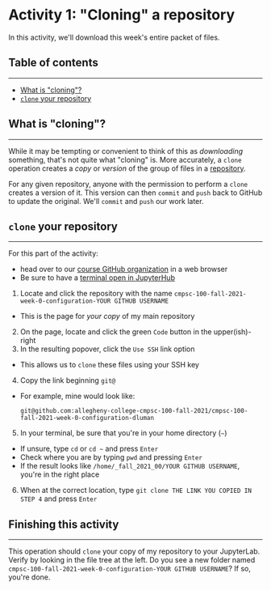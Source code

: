 # Activity 1: "Cloning" a repository
 
In this activity, we'll download this week's entire packet of files. 

## Table of contents
---

* [What is "cloning"?](#What-is-"cloning"?)
* [`clone` your repository](#Clone-your-repository)

## What is "cloning"?
 
---

While it may be tempting or convenient to think of this as _downloading_ something, that's not quite what "cloning" is. More accurately, a `clone` operation creates a _copy_ or _version_ of the group of files in a [repository](../README.md#"Repositories").

For any given repository, anyone with the permission to perform a `clone` creates a version of it. This version can then `commit` and `push` back to GitHub to update the original. We'll `commit` and `push` our work later.

## `clone` your repository

---

For this part of the activity:

* head over to our [course GitHub organization](https://github.com/allegheny-college-cmpsc-100-fall-2021) in a web browser
* Be sure to have a [terminal open in JupyterHub](../README.md/#Using-our-terminal)

1. Locate and click the repository with the name `cmpsc-100-fall-2021-week-0-configuration-YOUR GITHUB USERNAME`
  * This is the page for _your copy_ of my main repository
2. On the page, locate and click the green `Code` button in the upper(ish)-right
3. In the resulting popover, click the `Use SSH` link option
  * This allows us to `clone` these files using your SSH key
4. Copy the link beginning `git@`
  * For example, mine would look like:
    ```
    git@github.com:allegheny-college-cmpsc-100-fall-2021/cmpsc-100-fall-2021-week-0-configuration-dluman
    ```
5. In your terminal, be sure that you're in your home directory (`~`)
  * If unsure, type `cd` or `cd ~` and press `Enter`
  * Check where you are by typing `pwd` and pressing `Enter`
  * If the result looks like `/home/_fall_2021_00/YOUR GITHUB USERNAME`, you're in the right place
6. When at the correct location, type `git clone THE LINK YOU COPIED IN STEP 4` and press `Enter`

## Finishing this activity

---

This operation should `clone` your copy of my repository to your JupyterLab. Verify by looking in the file tree at the left. Do you see a new folder named `cmpsc-100-fall-2021-week-0-configuration-YOUR GITHUB USERNAME`? If so, you're done.
